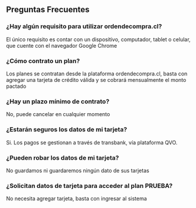 ## Preguntas Frecuentes

### ¿Hay algún requisito para utilizar ordendecompra.cl?

El único requisito es contar con un dispositivo, computador, tablet o celular, que cuente con el navegador Google Chrome

### ¿Cómo contrato un plan?

Los planes se contratan desde la plataforma ordendecompra.cl, basta con agregar una tarjeta de crédito válida y se cobrará mensualmente el monto pactado

### ¿Hay un plazo mínimo de contrato?

No, puede cancelar en cualquier momento

### ¿Estarán seguros los datos de mi tarjeta?

Si. Los pagos se gestionan a través de transbank, vía plataforma QVO. 

### ¿Pueden robar los datos de mi tarjeta?

No guardamos ni guardaremos ningún dato de sus tarjetas

### ¿Solicitan datos de tarjeta para acceder al plan PRUEBA?

No necesita agregar tarjeta, basta con ingresar al sistema
